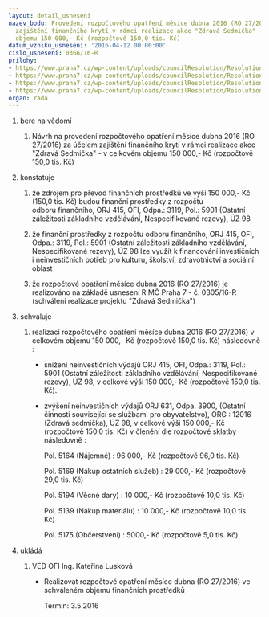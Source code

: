 ```yaml
---
layout: detail_usneseni
nazev_bodu: Provedení rozpočtového opatření měsíce dubna 2016 (RO 27/2016) za účelem
  zajištění finančního krytí v rámci realizace akce "Zdravá Sedmička" - v celkovém
  objemu 150 000,- Kč (rozpočtově 150,0 tis. Kč)
datum_vzniku_usneseni: '2016-04-12 00:00:00'
cislo_usneseni: 0366/16-R
prilohy:
- https://www.praha7.cz/wp-content/uploads/councilResolution/Resolutions/27561/export/Duvodovazprava~44361.docx
- https://www.praha7.cz/wp-content/uploads/councilResolution/Resolutions/27561/export/Priloha_c_2_Usneseni_RMC_Praha7_c_0305_16R~44360.pdf
- https://www.praha7.cz/wp-content/uploads/councilResolution/Resolutions/27561/export/Priloha_c_3_ZdravaSedmicka_predpokladanenakladyakce~44359.JPG
- https://www.praha7.cz/wp-content/uploads/councilResolution/Resolutions/27561/export/export~299614.pdf
organ: rada
---
```

<ol class="urzList_view" id="urzList">
<li class="urzClass1" id=""><span name="1">bere na vědomí</span> 
<ol class="urzOlClass">
<li class="urzClass2" style="TEXT-ALIGN: left" id=""><span><p>Návrh na provedení rozpočtového opatření měsíce dubna 2016&nbsp;(RO 27/2016) za účelem zajištění finančního krytí v rámci realizace akce "Zdravá Sedmička" - v celkovém objemu 150 000,- Kč (rozpočtově 150,0 tis. Kč)</p></span></li></ol></li>
<li class="urzClass1" id=""><span name="6">konstatuje</span> 
<ol class="urzOlClass">
<li class="urzClass2" style="TEXT-ALIGN: left" id=""><span><p>že zdrojem pro převod finančních prostředků&nbsp;ve výši&nbsp;150 000,- Kč (150,0 tis. Kč) budou finanční prostředky z&nbsp;rozpočtu odboru&nbsp;finančního, ORJ 415, OFI, Odpa.: 3119, Pol.:&nbsp;5901 (Ostatní záležitosti základního vzdělávání, Nespecifikované rezevy), ÚZ 98</p></span></li>
<li class="urzClass2" style="TEXT-ALIGN: left" id=""><span><p>že finanční prostředky z rozpočtu odboru finančního, ORJ 415, OFI, Odpa.: 3119, Pol.: 5901 (Ostatní záležitosti základního vzdělávání, Nespecifikované rezevy), ÚZ 98 lze využít k financování investičních i neinvestičních potřeb pro kulturu, školství, zdravotnictví a sociální oblast</p></span></li>
<li class="urzClass2" style="TEXT-ALIGN: left" id=""><span><p>že rozpočtové opatření měsíce dubna 2016 (RO 27/2016) je realizováno na základě usnesení R MČ Praha 7 - č. 0305/16-R (schválení realizace&nbsp;projektu "Zdravá Sedmička")</p></span></li></ol></li>
<li class="urzClass1" id=""><span name="24">schvaluje</span> 
<ol class="urzOlClass">
<li class="urzClass2" style="TEXT-ALIGN: left" id=""><span><p>realizaci&nbsp;rozpočtového opatření měsíce dubna 2016 (RO 27/2016) v celkovém objemu&nbsp;150 000,- Kč (rozpočtově 150,0 tis. Kč) následovně :&nbsp;</p></span>
<ul class="urzUlClass">
<li class="urzClass3" style="TEXT-ALIGN: left" id=""><span><p>snížení neinvestičních výdajů ORJ 415, OFI, Odpa.: 3119, Pol.: 5901 (Ostatní záležitosti základního vzdělávání, Nespecifikované rezevy), ÚZ 98, v celkové výši&nbsp;150 000,- Kč (rozpočtově 150,0 tis. Kč).&nbsp;</p></span></li>
<li class="urzClass3" style="TEXT-ALIGN: left" id=""><span><p>zvýšení neinvestičních výdajů ORJ 631,&nbsp;Odpa. 3900,&nbsp;(Ostatní činnosti související se službami pro obyvatelstvo), ORG : 12016 (Zdravá sedmička),&nbsp;ÚZ 98, v celkové výši&nbsp;150 000,- Kč (rozpočtově 150,0 tis. Kč) v členění dle rozpočtové sklatby následovně :</p><p>Pol. 5164 (Nájemné) :&nbsp;96 000,- Kč (rozpočtově 96,0 tis. Kč)</p><p>Pol. 5169 (Nákup ostatních služeb) : 29 000,- Kč (rozpočtově 29,0 tis. Kč)</p><p>Pol. 5194 (Věcné dary) : 10 000,- Kč (rozpočtově 10,0 tis. Kč)</p><p>Pol. 5139 (Nákup materiálu) : 10 000,- Kč (rozpočtově 10,0 tis. Kč)</p><p>Pol. 5175 (Občerstvení) : 5000,- Kč (rozpočtově 5,0 tis. Kč)</p></span></li></ul></li></ol></li><li class="urzClass1" id="urzUkoly"><span name="1">ukládá</span><ol class="urzOlClass"><li class="urzClass2"><span><p>VED OFI Ing. Kateřina Lusková</p></span><ul class="urzUlClass"><li class="urzClass3"><span><p>Realizovat rozpočtové opatření měsíce dubna (RO 27/2016) ve schváleném objemu finančních prostředků</p></span><span class="urzUkolTermin">  Termín:&nbsp;3.5.2016</span></li></ul></li></ol></li>
</ol>